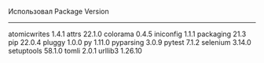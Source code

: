 Использовал
Package      Version
------------ -------
atomicwrites 1.4.1
attrs        22.1.0
colorama     0.4.5
iniconfig    1.1.1
packaging    21.3
pip          22.0.4
pluggy       1.0.0
py           1.11.0
pyparsing    3.0.9
pytest       7.1.2
selenium     3.14.0
setuptools   58.1.0
tomli        2.0.1
urllib3      1.26.10
